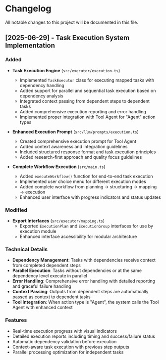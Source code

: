 # Changelog

All notable changes to this project will be documented in this file.

## [2025-06-29] - Task Execution System Implementation

### Added
- **Task Execution Engine** (`src/executor/execution.ts`)
  - Implemented `TaskExecutor` class for executing mapped tasks with dependency handling
  - Added support for parallel and sequential task execution based on dependency analysis
  - Integrated context passing from dependent steps to dependent tasks
  - Added comprehensive execution reporting and error handling
  - Implemented proper integration with Tool Agent for "Agent" action types

- **Enhanced Execution Prompt** (`src/llm/prompts/execution.ts`)
  - Created comprehensive execution prompt for Tool Agent
  - Added context awareness and integration guidelines
  - Included structured response format and task execution principles
  - Added research-first approach and quality focus guidelines

- **Complete Workflow Execution** (`src/main.ts`)
  - Added `executeWorkflow()` function for end-to-end task execution
  - Implemented user choice menu for different execution modes
  - Added complete workflow from planning → structuring → mapping → execution
  - Enhanced user interface with progress indicators and status updates

### Modified
- **Export Interfaces** (`src/executor/mapping.ts`)
  - Exported `ExecutionPlan` and `ExecutionGroup` interfaces for use by execution module
  - Enhanced interface accessibility for modular architecture

### Technical Details
- **Dependency Management**: Tasks with dependencies receive context from completed dependent steps
- **Parallel Execution**: Tasks without dependencies or at the same dependency level execute in parallel
- **Error Handling**: Comprehensive error handling with detailed reporting and graceful failure handling
- **Context Passing**: Outputs from dependent steps are automatically passed as context to dependent tasks
- **Tool Integration**: When action type is "Agent", the system calls the Tool Agent with enhanced context

### Features
- Real-time execution progress with visual indicators
- Detailed execution reports including timing and success/failure status
- Automatic dependency validation before execution
- Context-aware task execution with previous step outputs
- Parallel processing optimization for independent tasks 
